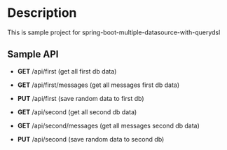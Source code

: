 # Description
This is sample project for spring-boot-multiple-datasource-with-querydsl


## Sample API

- **GET** /api/first  (get all first db data)
- **GET** /api/first/messages  (get all messages first db data)
- **PUT** /api/first  (save random data to first db)

- **GET** /api/second  (get all second db data)
- **GET** /api/second/messages  (get all messages second db data)
- **PUT** /api/second (save random data to second db)
